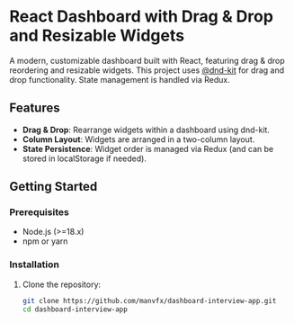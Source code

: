 # React Dashboard with Drag & Drop and Resizable Widgets

A modern, customizable dashboard built with React, featuring drag & drop reordering and resizable widgets. This project uses [@dnd-kit](https://dndkit.com/) for drag and drop functionality. State management is handled via Redux.

## Features

- **Drag & Drop**: Rearrange widgets within a dashboard using dnd-kit.
- **Column Layout**: Widgets are arranged in a two-column layout.
- **State Persistence**: Widget order is managed via Redux (and can be stored in localStorage if needed).

## Getting Started

### Prerequisites

- Node.js (>=18.x)
- npm or yarn

### Installation

1. Clone the repository:

   ```bash
   git clone https://github.com/manvfx/dashboard-interview-app.git
   cd dashboard-interview-app
   ```
